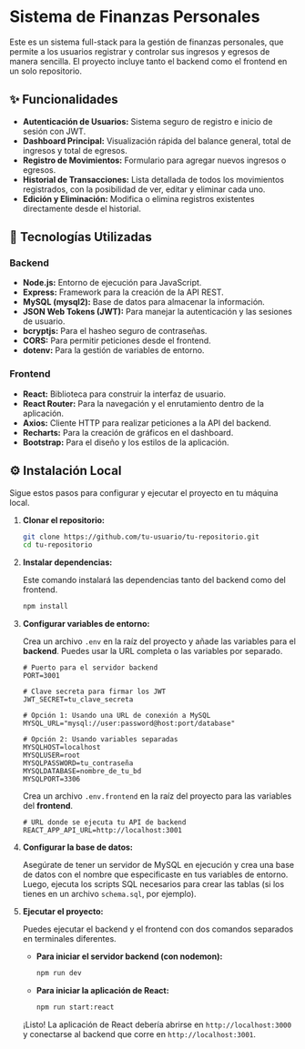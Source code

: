 # Sistema de Finanzas Personales

Este es un sistema full-stack para la gestión de finanzas personales, que permite a los usuarios registrar y controlar sus ingresos y egresos de manera sencilla. El proyecto incluye tanto el backend como el frontend en un solo repositorio.

## ✨ Funcionalidades

-   **Autenticación de Usuarios:** Sistema seguro de registro e inicio de sesión con JWT.
-   **Dashboard Principal:** Visualización rápida del balance general, total de ingresos y total de egresos.
-   **Registro de Movimientos:** Formulario para agregar nuevos ingresos o egresos.
-   **Historial de Transacciones:** Lista detallada de todos los movimientos registrados, con la posibilidad de ver, editar y eliminar cada uno.
-   **Edición y Eliminación:** Modifica o elimina registros existentes directamente desde el historial.

## 🚀 Tecnologías Utilizadas

### Backend

-   **Node.js:** Entorno de ejecución para JavaScript.
-   **Express:** Framework para la creación de la API REST.
-   **MySQL (mysql2):** Base de datos para almacenar la información.
-   **JSON Web Tokens (JWT):** Para manejar la autenticación y las sesiones de usuario.
-   **bcryptjs:** Para el hasheo seguro de contraseñas.
-   **CORS:** Para permitir peticiones desde el frontend.
-   **dotenv:** Para la gestión de variables de entorno.

### Frontend

-   **React:** Biblioteca para construir la interfaz de usuario.
-   **React Router:** Para la navegación y el enrutamiento dentro de la aplicación.
-   **Axios:** Cliente HTTP para realizar peticiones a la API del backend.
-   **Recharts:** Para la creación de gráficos en el dashboard.
-   **Bootstrap:** Para el diseño y los estilos de la aplicación.

## ⚙️ Instalación Local

Sigue estos pasos para configurar y ejecutar el proyecto en tu máquina local.

1.  **Clonar el repositorio:**

    ```bash
    git clone https://github.com/tu-usuario/tu-repositorio.git
    cd tu-repositorio
    ```

2.  **Instalar dependencias:**

    Este comando instalará las dependencias tanto del backend como del frontend.

    ```bash
    npm install
    ```

3.  **Configurar variables de entorno:**

    Crea un archivo `.env` en la raíz del proyecto y añade las variables para el **backend**. Puedes usar la URL completa o las variables por separado.

    ```env
    # Puerto para el servidor backend
    PORT=3001

    # Clave secreta para firmar los JWT
    JWT_SECRET=tu_clave_secreta

    # Opción 1: Usando una URL de conexión a MySQL
    MYSQL_URL="mysql://user:password@host:port/database"

    # Opción 2: Usando variables separadas
    MYSQLHOST=localhost
    MYSQLUSER=root
    MYSQLPASSWORD=tu_contraseña
    MYSQLDATABASE=nombre_de_tu_bd
    MYSQLPORT=3306
    ```

    Crea un archivo `.env.frontend` en la raíz del proyecto para las variables del **frontend**.

    ```env
    # URL donde se ejecuta tu API de backend
    REACT_APP_API_URL=http://localhost:3001
    ```

4.  **Configurar la base de datos:**

    Asegúrate de tener un servidor de MySQL en ejecución y crea una base de datos con el nombre que especificaste en tus variables de entorno. Luego, ejecuta los scripts SQL necesarios para crear las tablas (si los tienes en un archivo `schema.sql`, por ejemplo).

5.  **Ejecutar el proyecto:**

    Puedes ejecutar el backend y el frontend con dos comandos separados en terminales diferentes.

    -   **Para iniciar el servidor backend (con nodemon):**

        ```bash
        npm run dev
        ```

    -   **Para iniciar la aplicación de React:**

        ```bash
        npm run start:react
        ```

    ¡Listo! La aplicación de React debería abrirse en `http://localhost:3000` y conectarse al backend que corre en `http://localhost:3001`.

